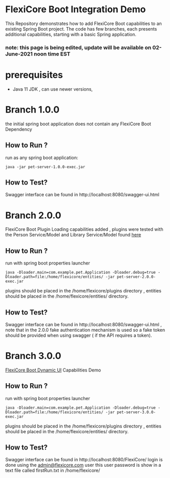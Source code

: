 # FlexiCore Boot Integration Demo

This Repository demonstrates how to add FlexiCore Boot capabilities to an existing Spring Boot project.
The code has few branches, each presents additional capabilities, starting with a basic Spring application.

### note: this page is being edited, update will be available on 02-June-2021 noon time EST



# prerequisites 

- Java 11 JDK  , can use newer versions, 

# Branch 1.0.0

 the initial spring boot application does not contain any FlexiCore Boot Dependency

 ## How to Run ?

run as any spring boot application:

    java -jar pet-server-1.0.0-exec.jar

 ## How to Test?

 Swagger interface can be found in http://localhost:8080/swagger-ui.html


# Branch 2.0.0

FlexiCore Boot Plugin Loading capabilities added , plugins were tested with the Person Service/Model and Library Service/Model found [here](https://github.com/wizzdi/FlexiCore-Examples)

 ## How to Run ?

run with spring boot properties launcher

    java -Dloader.main=com.example.pet.Application -Dloader.debug=true -Dloader.path=file:/home/flexicore/entities/ -jar pet-server-2.0.0-exec.jar 

plugins should be placed in the /home/flexicore/plugins directory , entities should be placed in the /home/flexicore/entities/ directory.

 ## How to Test?

 Swagger interface can be found in http://localhost:8080/swagger-ui.html , note that in the 2.0.0 fake authentication mechanism is used so a fake token should be provided when using swagger ( if the API requires a token).

# Branch 3.0.0

[FlexiCore Boot Dynamic UI](https://support.wizzdi.com/#dynamic-user-interface) Capabilities Demo

 ## How to Run ?

run with spring boot properties launcher

    java -Dloader.main=com.example.pet.Application -Dloader.debug=true -Dloader.path=file:/home/flexicore/entities/ -jar pet-server-3.0.0-exec.jar 

plugins should be placed in the /home/flexicore/plugins directory , entities should be placed in the /home/flexicore/entities/ directory.

 ## How to Test?

 Swagger interface can be found in http://localhost:8080/FlexiCore/
 login is done using the admin@flexicore.com user this user password is show in a text file called firstRun.txt in /home/flexicore/
